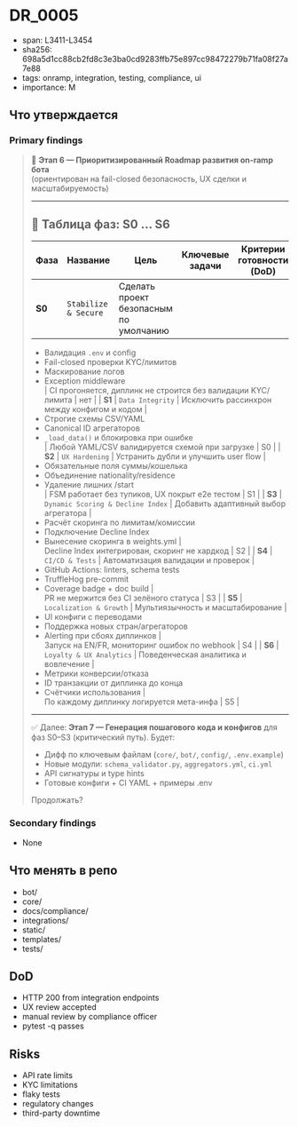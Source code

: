 # DR_0005

- span: L3411-L3454
- sha256: 698a5d1cc88cb2fd8c3e3ba0cd9283ffb75e897cc98472279b71fa08f27a7e88
- tags: onramp, integration, testing, compliance, ui
- importance: M

## Что утверждается
### Primary findings
> 🎯 **Этап 6 — Приоритизированный Roadmap развития on-ramp бота**  
> (ориентирован на fail-closed безопасность, UX сделки и масштабируемость)
> 
> ---
> 
> ## 🧭 Таблица фаз: S0 … S6
> 
> | Фаза | Название | Цель | Ключевые задачи | Критерии готовности (DoD) | Зависимости |
> |------|----------|------|------------------|-----------------------------|-------------|
> | **S0** | `Stabilize & Secure` | Сделать проект безопасным по умолчанию |  
> - Валидация `.env` и config  
> - Fail-closed проверки KYC/лимитов  
> - Маскирование логов  
> - Exception middleware  
> | CI прогоняется, диплинк не строится без валидации KYC/лимита | нет |
> | **S1** | `Data Integrity` | Исключить рассинхрон между конфигом и кодом |  
> - Строгие схемы CSV/YAML  
> - Canonical ID агрегаторов  
> - `_load_data()` и блокировка при ошибке  
> | Любой YAML/CSV валидируется схемой при загрузке | S0 |
> | **S2** | `UX Hardening` | Устранить дубли и улучшить user flow |  
> - Обязательные поля суммы/кошелька  
> - Объединение nationality/residence  
> - Удаление лишних /start  
> | FSM работает без тупиков, UX покрыт e2e тестом | S1 |
> | **S3** | `Dynamic Scoring & Decline Index` | Добавить адаптивный выбор агрегатора |  
> - Расчёт скоринга по лимитам/комиссии  
> - Подключение Decline Index  
> - Вынесение скоринга в weights.yml |  
> Decline Index интегрирован, скоринг не хардкод | S2 |
> | **S4** | `CI/CD & Tests` | Автоматизация валидации и проверок |  
> - GitHub Actions: linters, schema tests  
> - TruffleHog pre-commit  
> - Coverage badge + doc build |  
> PR не мержится без CI зелёного статуса | S3 |
> | **S5** | `Localization & Growth` | Мультиязычность и масштабирование |  
> - UI конфиги с переводами  
> - Поддержка новых стран/агрегаторов  
> - Alerting при сбоях диплинков |  
> Запуск на EN/FR, мониторинг ошибок по webhook | S4 |
> | **S6** | `Loyalty & UX Analytics` | Поведенческая аналитика и вовлечение |  
> - Метрики конверсии/отказа  
> - ID транзакции от диплинка до конца  
> - Счётчики использования |  
> По каждому диплинку логируется мета-инфа | S5 |
> 
> ---
> 
> ✅ Далее: **Этап 7 — Генерация пошагового кода и конфигов** для фаз S0–S3 (критический путь). Будет:
> 
> - Дифф по ключевым файлам (`core/`, `bot/`, `config/`, `.env.example`)
> - Новые модули: `schema_validator.py`, `aggregators.yml`, `ci.yml`
> - API сигнатуры и type hints  
> - Готовые конфиги + CI YAML + примеры .env
> 
> Продолжать?

### Secondary findings
- None

## Что менять в репо
- bot/
- core/
- docs/compliance/
- integrations/
- static/
- templates/
- tests/

## DoD
- HTTP 200 from integration endpoints
- UX review accepted
- manual review by compliance officer
- pytest -q passes

## Risks
- API rate limits
- KYC limitations
- flaky tests
- regulatory changes
- third-party downtime
